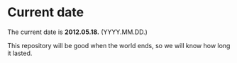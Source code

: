 # Current date

The current date is **2012.05.18.** (YYYY.MM.DD.)

This repository will be good when the world ends, so we will know how long it lasted.